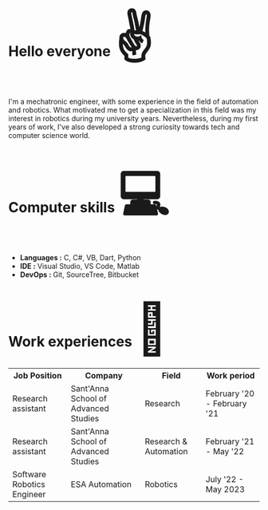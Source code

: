 <h1>Hello everyone <span style='font-size:100px;'>&#9996;</span></h1>

I'm a mechatronic engineer, with some experience in the field of automation and robotics.
What motivated me to get a specialization in this field was my interest in
robotics during my university years.
Nevertheless, during my first years of work, I've also developed a strong curiosity towards tech and computer science world.

<h1>Computer skills <span style='font-size:100px;'>&#128187;</span></h1>
<ul>
  <li><b>Languages :</b> C, C#, VB, Dart, Python </li>
  <li><b>IDE :</b> Visual Studio, VS Code, Matlab</li>
  <li><b>DevOps :</b> Git, SourceTree, Bitbucket</li>
</ul>

<h1>Work experiences <span style='font-size:100px;'>&#128084;</span></h1>

<table>
  <tr>
    <th>Job Position</th>
    <th>Company</th>
    <th>Field</th>
    <th>Work period</th>
  </tr>
  <tr>
    <td>Research assistant</td>
    <td>Sant'Anna School of Advanced Studies</td>
    <td>Research</td>
    <td>February '20 - February '21</td>
  </tr>
  <tr>
    <td>Research assistant</td>
    <td>Sant'Anna School of Advanced Studies</td>
    <td>Research & Automation</td>
    <td>February '21 - May '22 </td>
  </tr>
    <tr>
    <td>Software Robotics Engineer</td>
    <td>ESA Automation</td>
    <td>Robotics</td>
    <td>July '22 - May 2023</td>
  </tr>
</table>
